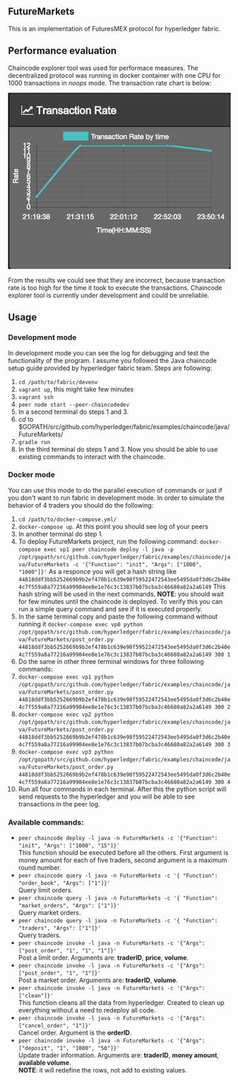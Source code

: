 ## FutureMarkets
This is an implementation of FuturesMEX protocol for hyperledger fabric.

## Performance evaluation
Chaincode explorer tool was used for performace measures. The decentralized protocol was running in docker container with one CPU for 1000 transactions in *noops* mode. 
The transaction rate chart is below:

![alt text](https://github.com/robingoth/FutureMarkets/blob/master/fabric/examples/chaincode/java/FutureMarkets/tnxRateGraph.png)

From the results we could see that they are incorrect, because transaction rate is too high for the time it took to execute the transactions. Chaincode explorer tool is currently under development and could be unreliable.

## Usage
### Development mode
In development mode you can see the log for debugging and test the functionality of the program. I assume you followed the Java chaincode setup guide provided by hyperledger fabric team.
Steps are following:

1. `cd /path/to/fabric/devenv` 
2. `vagrant up`, this might take few minutes 
3. `vagrant ssh` 
4. `peer node start --peer-chaincodedev`
5. In a second terminal do steps 1 and 3.
6. *cd* to $GOPATH/src/github.com/hyperledger/fabric/examples/chaincode/java/FutureMarkets/
7. `gradle run`
8. In the third terminal do steps 1 and 3. Now you should be able to use existing commands to interact with the chaincode.

### Docker mode
You can use this mode to do the parallel execution of commands or just if you don't want to run fabric in development mode.
In order to simulate the behavior of 4 traders you should do the following:

1. `cd /path/to/docker-compose.yml/`
2. `docker-compose up`. At this point you should see log of your peers
3. In another terminal do step 1.
4. To deploy FutureMarkets project, run the following command:
   `docker-compose exec vp1 peer chaincode deploy -l java -p /opt/gopath/src/github.com/hyperledger/fabric/examples/chaincode/java/FutureMarkets -c '{"Function": "init", "Args": ["1000", "1000"]}'`
   As a responce you will get a hash string like `44818ddf3bb5252669b9b2ef478b1c639e98f59522472543ee5495da0f3d6c2b40e4c7f559a8a77216a99904ee8e1e76c3c13837b07bcba3c46680a82a2a6149`
   This hash string will be used in the next commands.
   **NOTE**: you should wait for few minutes until the chaincode is deployed. To verify this you can run a simple query command and see if it is executed properly.
5. In the same terminal copy and paste the following command without running it
  `docker-compose exec vp0 python /opt/gopath/src/github.com/hyperledger/fabric/examples/chaincode/java/FutureMarkets/post_order.py 44818ddf3bb5252669b9b2ef478b1c639e98f59522472543ee5495da0f3d6c2b40e4c7f559a8a77216a99904ee8e1e76c3c13837b07bcba3c46680a82a2a6149 300 1`
6. Do the same in other three terminal windows for three following commands:
  1. `docker-compose exec vp1 python /opt/gopath/src/github.com/hyperledger/fabric/examples/chaincode/java/FutureMarkets/post_order.py 44818ddf3bb5252669b9b2ef478b1c639e98f59522472543ee5495da0f3d6c2b40e4c7f559a8a77216a99904ee8e1e76c3c13837b07bcba3c46680a82a2a6149 300 2`
  2. `docker-compose exec vp2 python /opt/gopath/src/github.com/hyperledger/fabric/examples/chaincode/java/FutureMarkets/post_order.py 44818ddf3bb5252669b9b2ef478b1c639e98f59522472543ee5495da0f3d6c2b40e4c7f559a8a77216a99904ee8e1e76c3c13837b07bcba3c46680a82a2a6149 300 3`
  3. `docker-compose exec vp3 python /opt/gopath/src/github.com/hyperledger/fabric/examples/chaincode/java/FutureMarkets/post_order.py 44818ddf3bb5252669b9b2ef478b1c639e98f59522472543ee5495da0f3d6c2b40e4c7f559a8a77216a99904ee8e1e76c3c13837b07bcba3c46680a82a2a6149 300 4`
7. Run all four commands in each terminal. After this the python script will send requests to the hyperledger and you will be able to see transactions in the peer log.

### Available commands:
+ `peer chaincode deploy -l java -n FutureMarkets -c '{"Function": "init", "Args": ["1000", "15"]}'`  
   This function should be executed before all the others. First argument is money amount for each of five traders, second argument is a maximum round number.
+ `peer chaincode query -l java -n FutureMarkets -c '{ "Function": "order_book", "Args": ["1"]}'`  
   Query limit orders.
+ `peer chaincode query -l java -n FutureMarkets -c '{ "Function": "market_orders", "Args": ["1"]}'`  
   Query market orders.
+ `peer chaincode query -l java -n FutureMarkets -c '{ "Function": "traders", "Args": ["1"]}'`  
   Query traders.
+ `peer chaincode invoke -l java -n FutureMarkets -c '{"Args": ["post_order", "1", "1", "1"]}'`  
   Post a limit order. Arguments are: **traderID**, **price**, **volume**.
+ `peer chaincode invoke -l java -n FutureMarkets -c '{"Args": ["post_order", "1", "1"]}'`  
   Post a market order. Arguments are: **traderID**, **volume**.
+ `peer chaincode invoke -l java -n FutureMarkets -c '{"Args": ["clean"]}'`  
   This function cleans all the data from hyperledger. Created to clean up everything without a need to redeploy all code.
+ `peer chaincode invoke -l java -n FutureMarkets -c '{"Args": ["cancel_order", "1"]}'`  
   Cancel order. Argument is the **orderID**.
+ `peer chaincode invoke -l java -n FutureMarkets -c '{"Args": ["deposit", "1", "1000", "50"]}'`  
   Update trader information. Arguments are: **traderID**, **money amount**, **available volume**.  
   **NOTE**: it will redefine the rows, not add to existing values.
